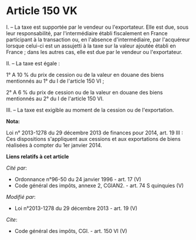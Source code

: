 # Article 150 VK

I. – La taxe est supportée par le vendeur ou l'exportateur. Elle est due, sous leur responsabilité, par l'intermédiaire
établi fiscalement en France participant à la transaction ou, en l'absence d'intermédiaire, par l'acquéreur lorsque celui-ci
est un assujetti à la taxe sur la valeur ajoutée établi en France ; dans les autres cas, elle est due par le vendeur ou
l'exportateur.

II. – La taxe est égale :

1° A 10 % du prix de cession ou de la valeur en douane des biens mentionnés au 1° du I de l'article 150 VI ;

2° A 6 % du prix de cession ou de la valeur en douane des biens mentionnés au 2° du I de l'article 150 VI.

III. – La taxe est exigible au moment de la cession ou de l'exportation.

**Nota:**

Loi n° 2013-1278 du 29 décembre 2013 de finances pour 2014, art. 19 III : Ces dispositions s'appliquent aux cessions et aux
exportations de biens réalisées à compter du 1er janvier 2014.

**Liens relatifs à cet article**

_Cité par_:

  - Ordonnance n°96-50 du 24 janvier 1996 - art. 17 (V)
  - Code général des impôts, annexe 2, CGIAN2. - art. 74 S quinquies (V)

_Modifié par_:

  - Loi n°2013-1278 du 29 décembre 2013 - art. 19 (V)

_Cite_:

  - Code général des impôts, CGI. - art. 150 VI (V)
